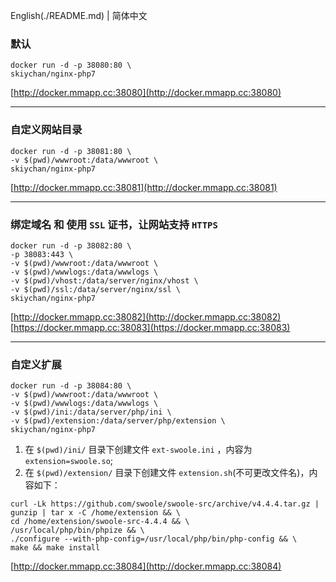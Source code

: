 
English(./README.md) | 简体中文

### 默认
```
docker run -d -p 38080:80 \
skiychan/nginx-php7
```
[http://docker.mmapp.cc:38080](http://docker.mmapp.cc:38080)

------

### 自定义网站目录
```
docker run -d -p 38081:80 \
-v $(pwd)/wwwroot:/data/wwwroot \
skiychan/nginx-php7
```
[http://docker.mmapp.cc:38081](http://docker.mmapp.cc:38081)

------

### 绑定域名 和 使用 ```SSL``` 证书，让网站支持 ```HTTPS```
```
docker run -d -p 38082:80 \
-p 38083:443 \
-v $(pwd)/wwwroot:/data/wwwroot \
-v $(pwd)/wwwlogs:/data/wwwlogs \
-v $(pwd)/vhost:/data/server/nginx/vhost \
-v $(pwd)/ssl:/data/server/nginx/ssl \
skiychan/nginx-php7
```       
[http://docker.mmapp.cc:38082](http://docker.mmapp.cc:38082)      
[https://docker.mmapp.cc:38083](https://docker.mmapp.cc:38083)    

------

### 自定义扩展
```
docker run -d -p 38084:80 \
-v $(pwd)/wwwroot:/data/wwwroot \
-v $(pwd)/wwwlogs:/data/wwwlogs \
-v $(pwd)/ini:/data/server/php/ini \
-v $(pwd)/extension:/data/server/php/extension \
skiychan/nginx-php7
```
1. 在 ```$(pwd)/ini/``` 目录下创建文件 ```ext-swoole.ini``` ，内容为 ```extension=swoole.so```;   
2. 在 ```$(pwd)/extension/``` 目录下创建文件 ```extension.sh```(不可更改文件名)，内容如下：   
```
curl -Lk https://github.com/swoole/swoole-src/archive/v4.4.4.tar.gz | gunzip | tar x -C /home/extension && \
cd /home/extension/swoole-src-4.4.4 && \
/usr/local/php/bin/phpize && \
./configure --with-php-config=/usr/local/php/bin/php-config && \
make && make install
```
[http://docker.mmapp.cc:38084](http://docker.mmapp.cc:38084)